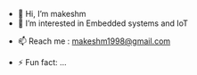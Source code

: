 - 👋 Hi, I’m makeshm
- 👀 I’m interested in Embedded systems and IoT
<!-- - 🌱 I’m currently learning ...  --->
<!-- - 💞️ I’m looking to collaborate on ... --->
- 📫 Reach me : makeshm1998@gmail.com
<!-- - - 😄 Pronouns: ... --->
- ⚡ Fun fact: ...

<!---
makeshm98/makeshm98 is a ✨ special ✨ repository because its `README.md` (this file) appears on your GitHub profile.
You can click the Preview link to take a look at your changes.
--->
